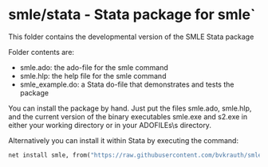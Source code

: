 # smle/stata - Stata package for smle`

This folder contains the developmental version of the SMLE Stata package 

Folder contents are:
 - smle.ado: the ado-file for the smle command
 - smle.hlp: the help file for the smle command
 - smle_example.do: a Stata do-file that demonstrates and tests the package
 
You can install the package by hand. Just put the files smle.ado, smle.hlp, and the current 
version of the binary executables smle.exe and s2.exe in either your working directory or 
in your ADOFILEs\s directory.

Alternatively you can install it within Stata by executing the command:
```stata
net install smle, from("https://raw.githubusercontent.com/bvkrauth/smle/master/stata/")
```

 
